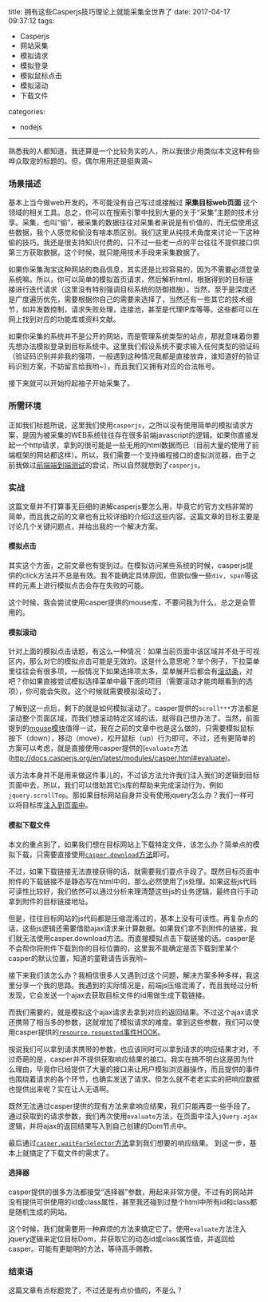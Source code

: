 title: 拥有这些Casperjs技巧理论上就能采集全世界了
date: 2017-04-17 09:37:12
tags:
- Casperjs
- 网站采集
- 模拟请求
- 模拟登录
- 模拟鼠标点击
- 模拟滚动
- 下载文件

categories:
- nodejs
---

熟悉我的人都知道，我还算是一个比较务实的人，所以我很少用类似本文这种有些哗众取宠的标题的。但，偶尔用用还是挺爽滴~

### 场景描述

基本上当今做web开发的，不可能没有自己写过或接触过 **采集目标web页面** 这个领域的相关工具。总之，你可以在搜索引擎中找到大量的关于“采集”主题的技术分享。采集，也叫“偷”，被采集的数据往往对采集者来说是有价值的，而无偿使用这些数据，我个人感觉和偷没有啥本质区别。我们这里从纯技术角度来讨论一下这种偷的技巧。我还是很支持知识付费的，只不过一些老一点的平台往往不提供接口供第三方获取数据，这个时候，就只能用技术手段来采集数据了。

如果你采集淘宝这种网站的商品信息，其实还是比较容易的，因为不需要必须登录系统嘛。所以，你可以简单的模拟首页请求，然后解析html，根据得到的目标链接进行迭代请求（这里没有特别强调目标系统的防御措施）。当然，至于是深度还是广度遍历优先，需要根据你自己的需要来选择了，当然还有一些其它的技术细节，如并发数控制，请求失败处理，连接池，甚至是代理IP库等等。这些都可以在网上找到对应的功能库或资料文献。

如果你采集的系统并不是公开的网站，而是管理系统类型的站点，那就意味着你要先想办法模拟登录到目标系统中。这里我们假设系统不要求输入任何类型的验证码（验证码识别并非我的强项，一般遇到这种情况我都是直接放弃，谁知道好的验证码识别方案，不妨留言给我哟~），而且我们又拥有对应的合法帐号。

接下来就可以开始捋起袖子开始采集了。

### 所需环境

正如我们标题所说，这里我们使用`casperjs`，之所以没有使用简单的模拟请求方案，是因为被采集的WEB系统往往存在很多前端javascript的逻辑。如果你直接发起一个http请求，拿到的很可能是一些无用的html数据而已（目前大量的使用了前端框架的网站都这样）。所以，我们需要一个支持编程接口的虚拟浏览器，由于之前我做过[前端端到端测试](http://blog.kazaff.me/2016/08/24/casperjs+mocha+chai%E6%90%AD%E5%BB%BAE2E%E6%B5%8B%E8%AF%95%E7%8E%AF%E5%A2%83/)的尝试，所以自然就想到了`casperjs`。

### 实战

这篇文章并不打算事无巨细的讲解casperjs要怎么用，毕竟它的官方文档非常的简单，而且我之前的文章也有比较详细的介绍过这些内容。这篇文章的目标主要是讨论几个关键问题点，并给出我的一个解决方案。

#### 模拟点击

其实这个方面，之前文章也有提到过。在模拟访问某些系统的时候，casperjs提供的click方法并不总是有效。我不能确定具体原因，但貌似像一些`div, span`等这样的元素上进行模拟点击会存在失败的可能。

这个时候，我会尝试使用casper提供的mouse库，不要问我为什么，总之是会管用的。

#### 模拟滚动

针对上面的模拟点击话题，有这么一种情况：如果当前页面中该区域并不处于可视区内，那么对它的模拟点击可能是无效的。这是什么意思呢？举个例子，下拉菜单里往往会有很多项，一般情况下如果选择项太多，菜单展开后都会有[滚动条](http://code.ciaoca.com/jquery/cxSelect/demo/)，对吧？你如果直接尝试模拟选择菜单中最下面的项目（需要滚动才能肉眼看到的选项），你可能会失败。这个时候就需要模拟滚动了。

了解到这一点后，剩下的就是如何模拟滚动了。casper提供的`scroll***`方法都是滚动整个页面区域，而我们想滚动特定区域的话，就得自己想办法了。当然，前面提到的[mouse模块](http://docs.casperjs.org/en/latest/modules/mouse.html#move)值得一试，我在之前的文章中也是这么做的，只需要模拟鼠标按下（down），移动（move），松开鼠标（up）行为即可。不过，还有更简单的方案可以考虑，就是直接使用casper提供的[`evaluate`方法(http://docs.casperjs.org/en/latest/modules/casper.html#evaluate)。

该方法本身并不是用来做这件事儿的，不过该方法允许我们注入我们的逻辑到目标页面中去，所以，我们可以借助其它js库的帮助来完成滚动行为，例如`jquery.scrollTop`。那如果目标网站自身并没有使用jquery怎么办？我们一样可以将目标库[注入到页面中](http://docs.casperjs.org/en/latest/modules/casper.html#index-1)。

#### 模拟下载文件

本文的重点到了，如果我们想在目标网站上下载特定文件，该怎么办？简单点的模拟下载，只需要直接使用[`casper.download`方法](http://docs.casperjs.org/en/latest/modules/casper.html#download)即可。

不过，如果下载链接无法直接获得的话，就需要我们耍点手段了。既然目标页面中附件的下载链接不是静态写在html中的，那么必然使用了js处理。如果这些js代码可读性比较好，我们依然可以通过分析来理清楚这些js的业务逻辑，最终自行手动拿到附件的目标链接地址。

但是，往往目标网站的js代码都是压缩混淆过的，基本上没有可读性。再复杂点的话，这些js逻辑还需要借助ajax请求来计算数据。如果我们拿不到附件的链接，我们就无法使用casper.download方法。而直接模拟点击下载链接的话。casper是不会帮你将附件下载到你的目标位置的，这里我不能确定是否下载到里某个casper的默认位置，知道的童鞋请告诉我哟~

接下来我们该怎么办？我相信很多人又遇到过这个问题，解决方案多种多样，我这里分享一个我的思路。我遇到的实际情况是，前端js压缩混淆了，而且我经过分析发现，它会发送一个ajax去获取目标文件的id用做生成下载链接。

而我们需要的，就是模拟这个ajax请求去拿到对应的返回结果。不过这个ajax请求还携带了相当多的参数，这就增加了模拟请求的难度。拿到这些参数，我们可以使用casper提供的[`resource.requested`事件HOOK](http://docs.casperjs.org/en/latest/events-filters.html#page-resource-requested)。

按说我们可以拿到请求携带的参数，也应该同时可以拿到请求的响应结果才对，不过奇葩的是，casper并不提供获取响应结果的接口。我实在搞不明白这是因为什么理由，毕竟你已经提供了大量的接口来让用户模拟浏览器操作，而且提供的事件也围绕着请求的各个环节，也确实发送了请求。但怎么就不老老实实的把响应数据也提供出来呢？实在让人无语啊。

既然无法通过casper提供的现有方法来拿响应结果，我们只能再耍一些手段了。通过获取到的请求参数，我们再次使用`evaluate`方法，在页面中注入`jQuery.ajax`逻辑，并将ajax的返回结果写入到自己创建的Dom节点中。

最后通过[`casper.waitForSelector`方法](http://docs.casperjs.org/en/latest/modules/casper.html#waitforselector)拿到我们想要的响应结果。
到这一步，基本上就搞定了下载文件的需求了。

#### 选择器

casper提供的很多方法都接受“选择器”参数，用起来非常方便。不过有的网站并没有提供可供使用的id或class属性，甚至我还碰到过整个html中所有id和class都是随机生成的网站。

这个时候，我们就需要用一种麻烦的方法来搞定它了。使用`evaluate`方法注入jquery逻辑来定位目标Dom，并获取它的动态id或class属性值，并返回给casper。可能有更聪明的方法，等待高手赐教。


### 结束语

这篇文章有点标题党了，不过还是有点价值的，不是么？
